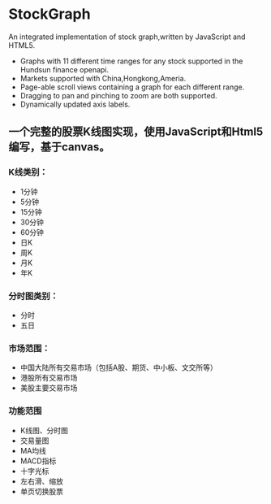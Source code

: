 # StockGraph
An integrated implementation of stock graph,written by JavaScript and HTML5.
- Graphs with 11 different time ranges for any stock supported in the Hundsun finance openapi.
- Markets supported with China,Hongkong,Ameria.
- Page-able scroll views containing a graph for each different range.
- Dragging to pan and pinching to zoom are both supported.
- Dynamically updated axis labels.


## 一个完整的股票K线图实现，使用JavaScript和Html5编写，基于canvas。
### K线类别：
- 1分钟
- 5分钟
- 15分钟
- 30分钟
- 60分钟
- 日K
- 周K
- 月K
- 年K

### 分时图类别：
- 分时
- 五日

### 市场范围：
- 中国大陆所有交易市场（包括A股、期货、中小板、文交所等）
- 港股所有交易市场
- 美股主要交易市场

### 功能范围
- K线图、分时图
- 交易量图
- MA均线
- MACD指标
- 十字光标
- 左右滑、缩放
- 单页切换股票

